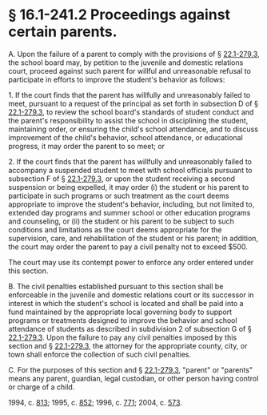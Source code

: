 # § 16.1-241.2 Proceedings against certain parents.

<p>A. Upon the failure of a parent to comply with the provisions of § <a href='http://law.lis.virginia.gov/vacode/22.1-279.3/'>22.1-279.3</a>, the school board may, by petition to the juvenile and domestic relations court, proceed against such parent for willful and unreasonable refusal to participate in efforts to improve the student's behavior as follows:</p><p>1. If the court finds that the parent has willfully and unreasonably failed to meet, pursuant to a request of the principal as set forth in subsection D of § <a href='http://law.lis.virginia.gov/vacode/22.1-279.3/'>22.1-279.3</a>, to review the school board's standards of student conduct and the parent's responsibility to assist the school in disciplining the student, maintaining order, or ensuring the child's school attendance, and to discuss improvement of the child's behavior, school attendance, or educational progress, it may order the parent to so meet; or</p><p>2. If the court finds that the parent has willfully and unreasonably failed to accompany a suspended student to meet with school officials pursuant to subsection F of § <a href='http://law.lis.virginia.gov/vacode/22.1-279.3/'>22.1-279.3</a>, or upon the student receiving a second suspension or being expelled, it may order (i) the student or his parent to participate in such programs or such treatment as the court deems appropriate to improve the student's behavior, including, but not limited to, extended day programs and summer school or other education programs and counseling, or (ii) the student or his parent to be subject to such conditions and limitations as the court deems appropriate for the supervision, care, and rehabilitation of the student or his parent; in addition, the court may order the parent to pay a civil penalty not to exceed $500.</p><p>The court may use its contempt power to enforce any order entered under this section.</p><p>B. The civil penalties established pursuant to this section shall be enforceable in the juvenile and domestic relations court or its successor in interest in which the student's school is located and shall be paid into a fund maintained by the appropriate local governing body to support programs or treatments designed to improve the behavior and school attendance of students as described in subdivision 2 of subsection G of § <a href='http://law.lis.virginia.gov/vacode/22.1-279.3/'>22.1-279.3</a>. Upon the failure to pay any civil penalties imposed by this section and § <a href='http://law.lis.virginia.gov/vacode/22.1-279.3/'>22.1-279.3</a>, the attorney for the appropriate county, city, or town shall enforce the collection of such civil penalties.</p><p>C. For the purposes of this section and § <a href='http://law.lis.virginia.gov/vacode/22.1-279.3/'>22.1-279.3</a>, "parent" or "parents" means any parent, guardian, legal custodian, or other person having control or charge of a child.</p><p>1994, c. <a href='http://lis.virginia.gov/cgi-bin/legp604.exe?941+ful+CHAP0813'>813</a>; 1995, c. <a href='http://lis.virginia.gov/cgi-bin/legp604.exe?951+ful+CHAP0852'>852</a>; 1996, c. <a href='http://lis.virginia.gov/cgi-bin/legp604.exe?961+ful+CHAP0771'>771</a>; 2004, c. <a href='http://lis.virginia.gov/cgi-bin/legp604.exe?041+ful+CHAP0573'>573</a>.</p>